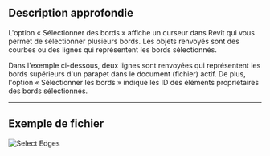 ## Description approfondie

L'option « Sélectionner des bords » affiche un curseur dans Revit qui vous permet de sélectionner plusieurs bords. Les objets renvoyés sont des courbes ou des lignes qui représentent les bords sélectionnés.

Dans l'exemple ci-dessous, deux lignes sont renvoyées qui représentent les bords supérieurs d'un parapet dans le document (fichier) actif. De plus, l'option « Sélectionner les bords » indique les ID des éléments propriétaires des bords sélectionnés.

___
## Exemple de fichier

![Select Edges](./Dynamo.Nodes.SelectEdges_img.jpg)
